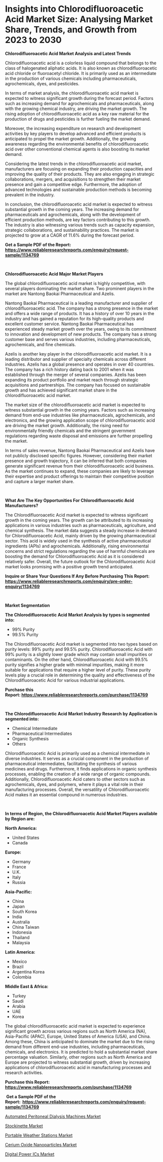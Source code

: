 <p><h1>Insights into Chlorodifluoroacetic Acid Market Size: Analysing Market Share, Trends, and Growth from 2023 to 2030</h1></p><p><strong>Chlorodifluoroacetic Acid Market Analysis and Latest Trends</strong></p>
<p><p>Chlorodifluoroacetic acid is a colorless liquid compound that belongs to the class of halogenated aliphatic acids. It is also known as chlorodifluoroacetic acid chloride or fluoroacetyl chloride. It is primarily used as an intermediate in the production of various chemicals including pharmaceuticals, agrochemicals, dyes, and pesticides.</p><p>In terms of market analysis, the chlorodifluoroacetic acid market is expected to witness significant growth during the forecast period. Factors such as increasing demand for agrochemicals and pharmaceuticals, along with the growing chemical industry, are driving the market growth. The rising adoption of chlorodifluoroacetic acid as a key raw material for the production of drugs and pesticides is further fueling the market demand.</p><p>Moreover, the increasing expenditure on research and development activities by key players to develop advanced and efficient products is anticipated to propel the market growth. Additionally, the growing awareness regarding the environmental benefits of chlorodifluoroacetic acid over other conventional chemical agents is also boosting its market demand.</p><p>Considering the latest trends in the chlorodifluoroacetic acid market, manufacturers are focusing on expanding their production capacities and improving the quality of their products. They are also engaging in strategic collaborations, mergers, and acquisitions to strengthen their market presence and gain a competitive edge. Furthermore, the adoption of advanced technologies and sustainable production methods is becoming prevalent in the industry.</p><p>In conclusion, the chlorodifluoroacetic acid market is expected to witness substantial growth in the coming years. The increasing demand for pharmaceuticals and agrochemicals, along with the development of efficient production methods, are key factors contributing to this growth. The industry is also witnessing various trends such as capacity expansion, strategic collaborations, and sustainability practices. The market is projected to grow at a CAGR of 11.6% during the forecast period.</p></p>
<p><strong>Get a Sample PDF of the Report:&nbsp; <a href="https://www.reliableresearchreports.com/enquiry/request-sample/1134769">https://www.reliableresearchreports.com/enquiry/request-sample/1134769</a></strong></p>
<p>&nbsp;</p>
<p><strong>Chlorodifluoroacetic Acid Major Market Players</strong></p>
<p><p>The global chlorodifluoroacetic acid market is highly competitive, with several players dominating the market share. Two prominent players in the market are Nantong Baokai Pharmaceutical and Azelis.</p><p>Nantong Baokai Pharmaceutical is a leading manufacturer and supplier of chlorodifluoroacetic acid. The company has a strong presence in the market and offers a wide range of products. It has a history of over 10 years in the industry and has gained a reputation for its high-quality products and excellent customer service. Nantong Baokai Pharmaceutical has experienced steady market growth over the years, owing to its commitment to innovation and development of new products. The company has a strong customer base and serves various industries, including pharmaceuticals, agrochemicals, and fine chemicals. </p><p>Azelis is another key player in the chlorodifluoroacetic acid market. It is a leading distributor and supplier of specialty chemicals across different industries. Azelis has a global presence and operates in over 40 countries. The company has a rich history dating back to 2001 when it was established through the merger of several companies. Azelis has been expanding its product portfolio and market reach through strategic acquisitions and partnerships. The company has focused on sustainable growth and has achieved significant market share in the chlorodifluoroacetic acid market. </p><p>The market size of the chlorodifluoroacetic acid market is expected to witness substantial growth in the coming years. Factors such as increasing demand from end-use industries like pharmaceuticals, agrochemicals, and electronics, and the growing application scope of chlorodifluoroacetic acid are driving the market growth. Additionally, the rising need for environmentally friendly chemicals and the stringent government regulations regarding waste disposal and emissions are further propelling the market. </p><p>In terms of sales revenue, Nantong Baokai Pharmaceutical and Azelis have not publicly disclosed specific figures. However, considering their market presence and growth trajectory, it can be inferred that both companies generate significant revenue from their chlorodifluoroacetic acid business. As the market continues to expand, these companies are likely to leverage their expertise and product offerings to maintain their competitive position and capture a larger market share.</p></p>
<p>&nbsp;</p>
<p><strong>What Are The Key Opportunities For Chlorodifluoroacetic Acid Manufacturers?</strong></p>
<p><p>The Chlorodifluoroacetic Acid market is expected to witness significant growth in the coming years. The growth can be attributed to its increasing applications in various industries such as pharmaceuticals, agriculture, and chemical synthesis. The market data suggests a steady increase in demand for Chlorodifluoroacetic Acid, mainly driven by the growing pharmaceutical sector. This acid is widely used in the synthesis of active pharmaceutical ingredients (APIs) and agrochemicals. Additionally, rising environmental concerns and strict regulations regarding the use of harmful chemicals are boosting the demand for Chlorodifluoroacetic Acid as it is considered relatively safer. Overall, the future outlook for the Chlorodifluoroacetic Acid market looks promising with a positive growth trend anticipated.</p></p>
<p><strong>Inquire or Share Your Questions If Any Before Purchasing This Report: <a href="https://www.reliableresearchreports.com/enquiry/pre-order-enquiry/1134769">https://www.reliableresearchreports.com/enquiry/pre-order-enquiry/1134769</a></strong></p>
<p>&nbsp;</p>
<p><strong>Market Segmentation</strong></p>
<p><strong>The Chlorodifluoroacetic Acid Market Analysis by types is segmented into:</strong></p>
<p><ul><li>99% Purity</li><li>99.5% Purity</li></ul></p>
<p><p>The Chlorodifluoroacetic Acid market is segmented into two types based on purity levels: 99% purity and 99.5% purity. Chlorodifluoroacetic Acid with 99% purity is a slightly lower grade which may contain small impurities or contaminants. On the other hand, Chlorodifluoroacetic Acid with 99.5% purity signifies a higher grade with minimal impurities, making it more suitable for applications that require a higher level of purity. These purity levels play a crucial role in determining the quality and effectiveness of the Chlorodifluoroacetic Acid for various industrial applications.</p></p>
<p><strong>Purchase this Report:&nbsp;<a href="https://www.reliableresearchreports.com/purchase/1134769">https://www.reliableresearchreports.com/purchase/1134769</a></strong></p>
<p>&nbsp;</p>
<p><strong>The Chlorodifluoroacetic Acid Market Industry Research by Application is segmented into:</strong></p>
<p><ul><li>Chemical Intermediate</li><li>Pharmaceutical Intermediates</li><li>Organic Synthesis</li><li>Others</li></ul></p>
<p><p>Chlorodifluoroacetic Acid is primarily used as a chemical intermediate in diverse industries. It serves as a crucial component in the production of pharmaceutical intermediates, facilitating the synthesis of various medicines and drugs. Furthermore, it finds applications in organic synthesis processes, enabling the creation of a wide range of organic compounds. Additionally, Chlorodifluoroacetic Acid caters to other sectors such as agrochemicals, dyes, and polymers, where it plays a vital role in their manufacturing processes. Overall, the versatility of Chlorodifluoroacetic Acid makes it an essential compound in numerous industries.</p></p>
<p>&nbsp;</p>
<p><strong>In terms of Region, the Chlorodifluoroacetic Acid Market Players available by Region are:</strong></p>
<p>
    <p> <strong> North America: </strong>
        <ul>
            <li>United States</li>
            <li>Canada</li>
        </ul>
        </p> 
    <p> <strong> Europe: </strong>
        <ul>
            <li>Germany</li>
            <li>France</li>
            <li>U.K.</li>
            <li>Italy</li>
            <li>Russia</li>
        </ul>
        </p> 
    <p> <strong> Asia-Pacific: </strong>
        <ul>
            <li>China</li>
            <li>Japan</li>
            <li>South Korea</li>
            <li>India</li>
            <li>Australia</li>
            <li>China Taiwan</li>
            <li>Indonesia</li>
            <li>Thailand</li>
            <li>Malaysia</li>
        </ul>
        </p> 
    <p> <strong> Latin America: </strong>
        <ul>
            <li>Mexico</li>
            <li>Brazil</li>
            <li>Argentina Korea</li>
            <li>Colombia</li>
        </ul>
        </p> 
    <p> <strong> Middle East & Africa: </strong>
        <ul>
            <li>Turkey</li>
            <li>Saudi</li>
            <li>Arabia</li>
            <li>UAE</li>
            <li>Korea</li>
        </ul>
    </p>
    </p>
<p><p>The global chlorodifluoroacetic acid market is expected to experience significant growth across various regions such as North America (NA), Asia-Pacific (APAC), Europe, United States of America (USA), and China. Among these, China is anticipated to dominate the market due to the rising demand from different end-use industries, including pharmaceuticals, chemicals, and electronics. It is predicted to hold a substantial market share percentage valuation. Similarly, other regions such as North America and Europe are projected to witness substantial growth, driven by increasing applications of chlorodifluoroacetic acid in manufacturing processes and research activities.</p></p>
<p><strong>Purchase this Report: <a href="https://www.reliableresearchreports.com/purchase/1134769">https://www.reliableresearchreports.com/purchase/1134769</a></strong></p>
<p>&nbsp;<strong>Get a Sample PDF of the Report:&nbsp;&nbsp;<a href="https://www.reliableresearchreports.com/enquiry/request-sample/1134769">https://www.reliableresearchreports.com/enquiry/request-sample/1134769</a></strong></p>
<p><strong></strong></p>
<p><p><a href="https://www.linkedin.com/pulse/automated-peritoneal-dialysis-machines-market-size-growth/">Automated Peritoneal Dialysis Machines Market</a></p><p><a href="https://www.linkedin.com/pulse/stockinette-market-research-report-unlocks-analysis/">Stockinette Market</a></p><p><a href="https://www.linkedin.com/pulse/portable-weather-stations-market-size-2023-2030-global/">Portable Weather Stations Market</a></p><p><a href="https://medium.com/@larrycrooks1923/cerium-oxide-nanoparticles-market-size-market-outlook-and-market-forecast-2023-to-2030-2d442f767b4f">Cerium Oxide Nanoparticles Market</a></p><p><a href="https://medium.com/@trystanward/digital-power-ics-market-the-key-to-successful-business-strategy-forecast-till-2030-cecbb8389949">Digital Power ICs Market</a></p></p>